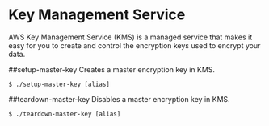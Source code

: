 Key Management Service
===
AWS Key Management Service (KMS) is a managed service that makes it easy for you to create and control the encryption keys used to encrypt your data.

##setup-master-key
Creates a master encryption key in KMS.

	$ ./setup-master-key [alias]

##teardown-master-key
Disables a master encryption key in KMS.

	$ ./teardown-master-key [alias]